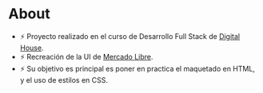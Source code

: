 # About

- ⚡ Proyecto realizado en el curso de Desarrollo Full Stack de [Digital House](https://www.digitalhouse.com/). 
- ⚡ Recreación de la UI de [Mercado Libre](https://mercadolibre.com/).
- ⚡ Su objetivo es principal es poner en practica el maquetado en HTML, y el uso de estilos en CSS. 